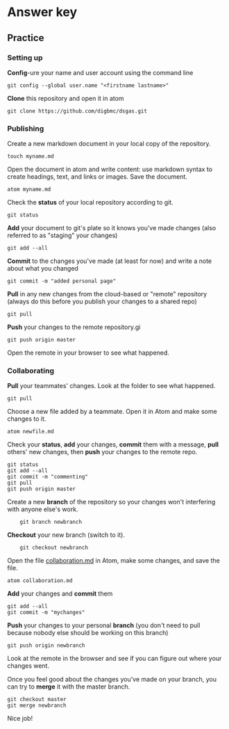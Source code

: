 # Answer key

## Practice

### Setting up

**Config**-ure your name and user account using the command line

    git config --global user.name "<firstname lastname>"

**Clone** this repository and open it in atom

    git clone https://github.com/digbmc/dsgas.git

### Publishing

Create a new markdown document in your local copy of the repository.

    touch myname.md

Open the document in atom and write content: use markdown syntax to create headings, text, and links or images. Save the document.

    atom myname.md

Check the **status** of your local repository according to git.

    git status

**Add** your document to git's plate so it knows you've made changes (also referred to as "staging" your changes)

    git add --all

**Commit** to the changes you've made (at least for now) and write a note about what you changed

    git commit -m "added personal page"

**Pull** in any new changes from the cloud-based or "remote" repository (always do this before you publish your changes to a shared repo)

    git pull

**Push** your changes to the remote repository.gi

    git push origin master

Open the remote in your browser to see what happened.

### Collaborating

**Pull** your teammates' changes. Look at the folder to see what happened.

    git pull

Choose a new file added by a teammate. Open it in Atom and make some changes to it.

    atom newfile.md

Check your **status**, **add** your changes, **commit** them with a message, **pull** others' new changes, then **push** your changes to the remote repo.

    git status
    git add --all
    git commit -m "commenting"
    git pull
    git push origin master

Create a new **branch** of the repository so your changes won't interfering with anyone else's work.

        git branch newbranch

**Checkout** your new branch (switch to it).

        git checkout newbranch

Open the file [collaboration.md](/collaboration.md) in Atom, make some changes, and save the file.

    atom collaboration.md

**Add** your changes and **commit** them

    git add --all
    git commit -m "mychanges"


**Push** your changes to your personal **branch** (you don't need to pull because nobody else should be working on this branch)

    git push origin newbranch

Look at the remote in the browser and see if you can figure out where your changes went.  

Once you feel good about the changes you've made on your branch, you can try to **merge** it with the master branch.

    git checkout master
    git merge newbranch

Nice job!
